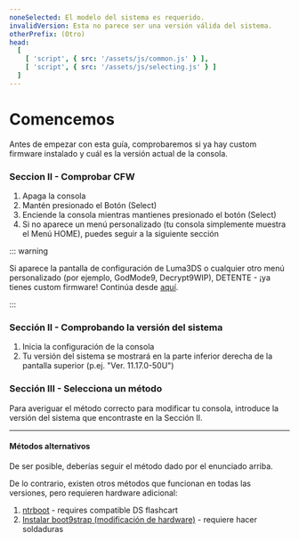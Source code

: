 ```yaml
---
noneSelected: El modelo del sistema es requerido.
invalidVersion: Esta no parece ser una versión válida del sistema.
otherPrefix: (Otro)
head:
  [
    [ 'script', { src: '/assets/js/common.js' } ],
    [ 'script', { src: '/assets/js/selecting.js' } ]
  ]
---
```


# Comencemos

Antes de empezar con esta guía, comprobaremos si ya hay custom firmware instalado y cuál es la versión actual de la consola.

### Seccion II - Comprobar CFW

1. Apaga la consola
2. Mantén presionado el Botón (Select)
3. Enciende la consola mientras mantienes presionado el botón (Select)
4. Si no aparece un menú personalizado (tu consola simplemente muestra el Menú HOME), puedes seguir a la siguiente sección

::: warning

Si aparece la pantalla de configuración de Luma3DS o cualquier otro menú personalizado (por ejemplo, GodMode9, Decrypt9WIP), DETENTE - ¡ya tienes custom firmware! Continúa desde [aquí](checking-for-cfw#what-to-do-next).

:::

### Sección II - Comprobando la versión del sistema

1. Inicia la configuración de la consola
2. Tu versión del sistema se mostrará en la parte inferior derecha de la pantalla superior (p.ej. "Ver. 11.17.0-50U")

### Sección III - Selecciona un método

Para averiguar el método correcto para modificar tu consola, introduce la versión del sistema que encontraste en la Sección II.

<!--@include: @/_internal/consoleVersionSelect.html -->

---

#### Métodos alternativos

De ser posible, deberías seguir el método dado por el enunciado arriba.

De lo contrario, existen otros métodos que funcionan en todas las versiones, pero requieren hardware adicional:

1. [ntrboot](ntrboot) - requires compatible DS flashcart
2. [Instalar boot9strap (modificación de hardware)](installing-boot9strap-\(hardmod\)) - requiere hacer soldaduras
